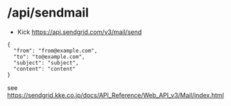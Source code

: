 # /api/sendmail
- Kick https://api.sendgrid.com/v3/mail/send 
```
{
  "from": "from@example.com",
  "to": "to@example.com",
  "subject": "subject",
  "content": "content"
}
```
see https://sendgrid.kke.co.jp/docs/API_Reference/Web_API_v3/Mail/index.html